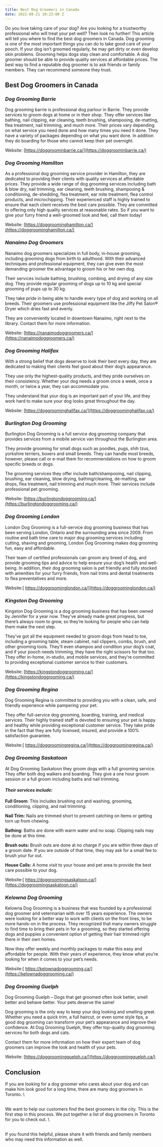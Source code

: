 ```yaml
---
title: Best Dog Groomers in Canada
date: 2022-08-21 10:23:00 Z
---
```


Do you love taking care of your dog? Are you looking for a trustworthy professional who will treat your pet well? Then look no further! This article will tell you where to find the best dog groomers in Canada. Dog grooming is one of the most important things you can do to take good care of your pooch. If your dog isn’t groomed regularly, he may get dirty or even develop skin problems. Grooming helps dogs stay clean and comfortable. A dog groomer should be able to provide quality services at affordable prices. The best way to find a reputable dog groomer is to ask friends or family members. They can recommend someone they trust.

## Best Dog Groomers in Canada

### *Dog Grooming Barrie*

Dog grooming barrie is professional dog parlour in Barrie. They provide services to groom dogs at home or in their shop. They offer services like bathing, nail clipping, ear cleaning, teeth brushing, shampooing, de-matting, flea treatment, nail trimming, and much more. Their prices vary depending on what service you need done and how many times you need it done. They have a variety of packages depending on what you want done. In addition they do boarding for those who cannot keep their pet overnight.

Website: [https://doggroominbarrie.ca/](https://doggroominbarrie.ca/)

### *Dog Grooming Hamilton*

As a professional dog grooming service provider in Hamilton, they are dedicated to providing their clients with quality services at affordable prices. They provide a wide range of dog grooming services including bath & blow dry, nail trimming, ear cleaning, teeth brushing, shampooing & conditioning, de-shedding, flea treatment, ear mite treatment, flea control products, and microchipping. Their experienced staff is highly trained to ensure that each client receives the best care possible. They are committed to offering only high quality services at reasonable rates. So if you want to give your furry friend a well-groomed look and feel, call them today!

Website: [https://doggroominghamilton.ca/](https://doggroominghamilton.ca/)

### *Nanaimo Dog Groomers*

Nanaimo dog groomers specializes in full body, in-house grooming, including grooming dogs from birth to adulthood. With their advanced techniques and professional equipment, they can give even the most demanding groomer the advantage to groom his or her own dog.

Their services include bathing, brushing, combing, and drying of any size dog. They provide regular grooming of dogs up to 10 kg and special grooming of pups up to 30 kg.

They take pride in being able to handle every type of dog and working on all breeds. Their groomers use professional equipment like the Jiffy Pet Salon® Dryer which dries fast and evenly.

They are conveniently located in downtown Nanaimo, right next to the library. Contact them for more information.

Website: [https://nanaimodoggroomers.ca/](https://nanaimodoggroomers.ca/)

### *Dog Grooming Halifax*

With a strong belief that dogs deserve to look their best every day, they are dedicated to making their clients feel good about their dog’s appearance.

They use only the highest-quality products, and they pride ourselves on their consistency. Whether your dog needs a groom once a week, once a month, or twice a year, they can accommodate you.

They understand that your dog is an important part of your life, and they work hard to make sure your dog looks great throughout the day.

Website: [https://doggroominghalifax.ca/](https://doggroominghalifax.ca/)

### *Burlington Dog Grooming*

Burlington Dog Grooming is a full service dog grooming company that provides services from a mobile service van throughout the Burlington area.

They provide grooming for small dogs such as poodles, pugs, shih tzus, yorkshire terriers, boxers and small breeds. They can handle most breeds, however, please call or e-mail them for recommendations on how to groom specific breeds or dogs.

The grooming services they offer include bath/shampooing, nail clipping, brushing, ear cleaning, blow drying, bathing/cleaning, de-matting, ear drops, flea treatment, nail trimming and much more. Their services include professional pet grooming.

Website: [https://burlingtondoggrooming.ca/](https://burlingtondoggrooming.ca/)

### *Dog Grooming London*

London Dog Grooming is a full-service dog grooming business that has been serving London, Ontario and the surrounding area since 2009. From routine and bath time care to major dog grooming services including cutting, shaving and grooming, London Dog Grooming makes dog grooming fun, easy and affordable.

Their team of certified professionals can groom any breed of dog, and provide grooming tips and advice to help ensure your dog’s health and well-being. In addition, their dog grooming salon is pet friendly and fully stocked with amenities for your furry friends, from nail trims and dental treatments to flea preventatives and more.

Website:[ https://doggroominglondon.ca/](https://doggroominglondon.ca/)

### *Kingston Dog Grooming*

Kingston Dog Grooming is a dog grooming business that has been owned by Jennifer for a year now. They’ve already made great progress, but there’s always room to grow, so they’re looking for people who can help them make the next step.

They’ve got all the equipment needed to groom dogs from head to toe, including a grooming table, steam cabinet, nail clippers, combs, brush, and other grooming tools. They’ll even shampoo and condition your dog’s coat, and if your pooch needs trimming, they have the right scissors for that too. They offer in-home, in-studio, and mobile services, and they’re committed to providing exceptional customer service to their customers.

Website: [https://kingstondoggrooming.ca/](https://kingstondoggrooming.ca/)

### *Dog Grooming Regina*

Dog Grooming Regina is committed to providing you with a clean, safe, and friendly experience while pampering your pet.

They offer full-service dog grooming, boarding, training, and medical services. Their highly trained staff is devoted to ensuring your pet is happy and healthy while providing exceptional customer service. They take pride in the fact that they are fully licensed, insured, and provide a 100% satisfaction guarantee.

Website:[ https://doggroomingregina.ca/](https://doggroomingregina.ca/)

### *Dog Grooming Saskatoon*

At Dog Grooming Saskatoon they groom dogs with a full grooming service. They offer both dog walkers and boarding. They give a one hour groom session or a full groom including baths and nail trimming.

#### *Their services include:*

**Full Groom**: This includes brushing out and washing, grooming, conditioning, clipping, and nail trimming.

**Nail Trim:** Nails are trimmed short to prevent catching on items or getting torn up from chewing.

**Bathing:** Baths are done with warm water and no soap. Clipping nails may be done at this time.

**Brush outs:** Brush outs are done at no charge if you are within three days of a groom date. If you are outside of that time, they may ask for a small fee to brush your fur out.

**House Calls:** A home visit to your house and pet area to provide the best care possible to your dog.

Website:[ https://doggroomingsaskatoon.ca/](https://doggroomingsaskatoon.ca/)

### *Kelowna Dog Grooming*

Kelowna Dog Grooming is a business that was founded by a professional dog groomer and veterinarian with over 15 years experience. The owners were looking for a better way to work with clients on the front lines, to be more hands-on in the process. They recognized that many owners struggle to find time to bring their pets in for a grooming, so they started offering dogs and puppies a convenient option of getting their hair trimmed right there in their own homes.

Now they offer weekly and monthly packages to make this easy and affordable for people. With their years of experience, they know what you’re looking for when it comes to your pet’s needs.

Website:[ https://kelownadoggrooming.ca/](https://kelownadoggrooming.ca/)

### *Dog Grooming Guelph*

Dog Grooming Guelph – Dogs that get groomed often look better, smell better and behave better. Your pets deserve the same!

Dog grooming is the only way to keep your dog looking and smelling great. Whether you need a quick trim, a full haircut, or even some style tips, a good dog grooming can transform your pet’s appearance and improve their confidence. At Dog Grooming Guelph, they offer top-quality dog grooming services for both dogs and cats.

Contact them for more information on how their expert team of dog groomers can improve the look and health of your pets.

Website: [https://doggroomingguelph.ca/](https://doggroomingguelph.ca/)

## Conclusion

If you are looking for a dog groomer who cares about your dog and can make him look good for a long time, there are many dog groomers in Toronto.
\

\
We want to help our customers find the best groomers in the city. This is the first step in this process. We put together a list of dog groomers in Toronto for you to check out.
\

\
If you found this helpful, please share it with friends and family members who may need this information as well.